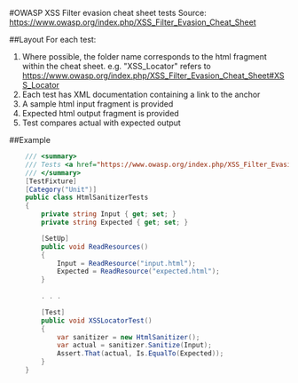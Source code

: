 #OWASP XSS Filter evasion cheat sheet tests
Source: https://www.owasp.org/index.php/XSS_Filter_Evasion_Cheat_Sheet

##Layout
For each test:

1. Where possible, the folder name corresponds to the html fragment within the cheat sheet. e.g. "XSS_Locator" refers to https://www.owasp.org/index.php/XSS_Filter_Evasion_Cheat_Sheet#XSS_Locator
2. Each test has XML documentation containing a link to the anchor
2. A sample html input fragment is provided
3. Expected html output fragment is provided
4. Test compares actual with expected output

##Example

```csharp
    /// <summary>
    /// Tests <a href="https://www.owasp.org/index.php/XSS_Filter_Evasion_Cheat_Sheet#XSS_Locator">XSS Locator</a>
    /// </summary>
    [TestFixture]
    [Category("Unit")]
    public class HtmlSanitizerTests
    {
        private string Input { get; set; }
        private string Expected { get; set; }

        [SetUp]
        public void ReadResources()
        {
            Input = ReadResource("input.html");
            Expected = ReadResource("expected.html");
        }
        
        . . .

        [Test]
        public void XSSLocatorTest()
        {
            var sanitizer = new HtmlSanitizer();
            var actual = sanitizer.Sanitize(Input);
            Assert.That(actual, Is.EqualTo(Expected));
        }
    }
```
